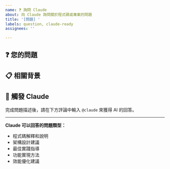 ```yaml
---
name: ❓ 詢問 Claude
about: 向 Claude 詢問關於程式碼或專案的問題
title: '[問題] '
labels: question, claude-ready
assignees: ''

---
```


## ❓ 您的問題

<!-- 請描述您想詢問的問題 -->

## 📋 相關背景

<!-- 提供任何相關的背景資訊 -->

## 🤖 觸發 Claude

完成問題描述後，請在下方評論中輸入 `@claude` 來獲得 AI 的回答。

---

**Claude 可以回答的問題類型：**
- 程式碼解釋和說明
- 架構設計建議
- 最佳實踐指導
- 功能實現方法
- 效能優化建議